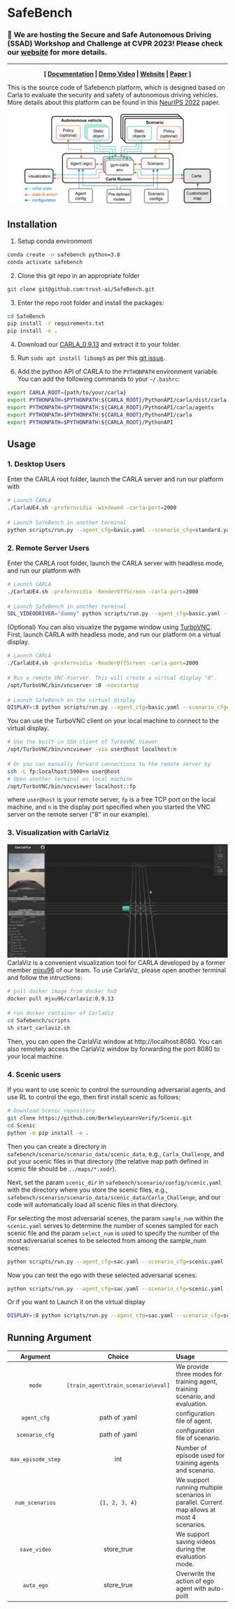 <!--
 * @Date: 2023-01-25 19:36:50
 * @LastEditTime: 2023-03-17 13:33:58
 * @Description: 
-->

# SafeBench

### :mega: **We are hosting the Secure and Safe Autonomous Driving (SSAD) Workshop and Challenge at CVPR 2023! Please check our [website](https://ai-secure.github.io/SSAD2023/) for more details.**

---

<div style="text-align: center; width:100%; margin: 0 auto; display: inline-block">
<strong>
[
<a href="https://safebench.readthedocs.io">Documentation</a>
|
<a href="https://drive.google.com/file/d/1x09q0DYkVBtSAaJPDi3GpQo1bITSXrv2/view?usp=sharing">Demo Video</a>
|
<a href="https://safebench.github.io">Website</a>
|
<a href="https://arxiv.org/pdf/2206.09682.pdf">Paper</a>
]
</strong>
</div>

This is the source code of Safebench platform, which is designed based on Carla to evaluate the security and safety of autonomous driving vehicles. More details about this platform can be found in this [NeurIPS 2022](https://arxiv.org/pdf/2206.09682.pdf) paper.

![pipeline](./misc/pipeline.png)

## Installation
1. Setup conda environment
```bash
conda create -n safebench python=3.8
conda activate safebench
```

2. Clone this git repo in an appropriate folder
```bash
git clone git@github.com:trust-ai/SafeBench.git
```

3. Enter the repo root folder and install the packages:
```bash
cd SafeBench
pip install -r requirements.txt
pip install -e .
```

4. Download our [CARLA_0.9.13](https://drive.google.com/file/d/1A4z3RKXqVYpOmsEZkPBV1Pbw3B8aeSMp/view?usp=sharing) and extract it to your folder.

5. Run `sudo apt install libomp5` as per this [git issue](https://github.com/carla-simulator/carla/issues/4498).

6. Add the python API of CARLA to the ```PYTHONPATH``` environment variable. You can add the following commands to your `~/.bashrc`:
```bash
export CARLA_ROOT={path/to/your/carla}
export PYTHONPATH=$PYTHONPATH:${CARLA_ROOT}/PythonAPI/carla/dist/carla-0.9.13-py3.8-linux-x86_64.egg
export PYTHONPATH=$PYTHONPATH:${CARLA_ROOT}/PythonAPI/carla/agents
export PYTHONPATH=$PYTHONPATH:${CARLA_ROOT}/PythonAPI/carla
export PYTHONPATH=$PYTHONPATH:${CARLA_ROOT}/PythonAPI
```

## Usage

### 1. Desktop Users

Enter the CARLA root folder, launch the CARLA server and run our platform with
```bash
# Launch CARLA
./CarlaUE4.sh -prefernvidia -windowed -carla-port=2000

# Launch SafeBench in another terminal
python scripts/run.py --agent_cfg=basic.yaml --scenario_cfg=standard.yaml --mode=eval
```

### 2. Remote Server Users
Enter the CARLA root folder, launch the CARLA server with headless mode, and run our platform with
```bash
# Launch CARLA
./CarlaUE4.sh -prefernvidia -RenderOffScreen -carla-port=2000

# Launch SafeBench in another terminal
SDL_VIDEODRIVER="dummy" python scripts/run.py --agent_cfg=basic.yaml --scenario_cfg=standard.yaml --mode=eval
```

(Optional) You can also visualize the pygame window using [TurboVNC](https://sourceforge.net/projects/turbovnc/files/).
First, launch CARLA with headless mode, and run our platform on a virtual display.
```bash
# Launch CARLA
./CarlaUE4.sh -prefernvidia -RenderOffScreen -carla-port=2000

# Run a remote VNC-Xserver. This will create a virtual display "8".
/opt/TurboVNC/bin/vncserver :8 -noxstartup

# Launch SafeBench on the virtual display
DISPLAY=:8 python scripts/run.py --agent_cfg=basic.yaml --scenario_cfg=standard.yaml --mode=eval
```

You can use the TurboVNC client on your local machine to connect to the virtual display.
```bash
# Use the built-in SSH client of TurboVNC Viewer
/opt/TurboVNC/bin/vncviewer -via user@host localhost:n

# Or you can manually forward connections to the remote server by
ssh -L fp:localhost:5900+n user@host
# Open another terminal on local machine
/opt/TurboVNC/bin/vncviewer localhost::fp
```
where `user@host` is your remote server, `fp` is a free TCP port on the local machine, and `n` is the display port specified when you started the VNC server on the remote server ("8" in our example).

### 3. Visualization with CarlaViz

![carlaviz](./misc/carlaviz.png)
CarlaViz is a convenient visualization tool for CARLA developed by a former member [mjxu96](https://github.com/mjxu96) of our team. To use CarlaViz, please open another terminal and follow the intructions:
```bash
# pull docker image from docker hub
docker pull mjxu96/carlaviz:0.9.13

# run docker container of CarlaViz
cd Safebench/scripts
sh start_carlaviz.sh
```
Then, you can open the CarlaViz window at http://localhost:8080. You can also remotely access the CarlaViz window by forwarding the port 8080 to your local machine.


### 4. Scenic users

If you want to use scenic to control the surrounding adversarial agents, and use RL to control the ego, then first install scenic as follows:

```bash
# Download Scenic repository
git clone https://github.com/BerkeleyLearnVerify/Scenic.git
cd Scenic
python -m pip install -e .
```

Then you can create a directory in ```safebench/scenario/scenario_data/scenic_data```, e.g., ```Carla_Challenge```, and put your scenic files in that directory (the relative map path defined in scenic file should be ```../maps/*.xodr```).

Next, set the param ```scenic_dir``` in ```safebench/scenario/config/scenic.yaml``` with the directory where you store the scenic files, e.g., ```safebench/scenario/scenario_data/scenic_data/Carla_Challenge```, and our code will automatically load all scenic files in that directory.

For selecting the most adversarial scenes, the param ```sample_num``` within the ```scenic.yaml``` serves to determine the number of scenes sampled for each scenic file and the param ```select_num``` is used to specify the number of the most adversarial scenes to be selected from among the sample_num scenes:

```bash
python scripts/run.py --agent_cfg=sac.yaml --scenario_cfg=scenic.yaml --num_scenario 1 --mode train_scenario
```

Now you can test the ego with these selected adversarial scenes:

```bash
python scripts/run.py --agent_cfg=sac.yaml --scenario_cfg=scenic.yaml --num_scenario 1 --mode eval
```

Or if you want to Launch it on the virtual display

```bash
DISPLAY=:8 python scripts/run.py --agent_cfg=sac.yaml --scenario_cfg=scenic.yaml --num_scenario 1 --mode eval
``` 

## Running Argument

| Argument | Choice | Usage |
| :----: | :----: | :---- |
| `mode` | `[train_agent\train_scenario\eval]` | We provide three modes for training agent, training scenario, and evaluation. |
| `agent_cfg`      | path of .yaml  |  configuration file of agent. |
| `scenario_cfg`   | path of .yaml  |  configuration file of scenario. |
| `max_episode_step`      | int     | Number of episode used for training agents and scenario. |
| `num_scenarios` | `{1, 2, 3, 4}` | We support running multiple scenarios in parallel. Current map allows at most 4 scenarios. |
| `save_video`    | store_true     |  We support saving videos during the evaluation mode. | 
| `auto_ego`      | store_true     |  Overwrite the action of ego agent with auto-polit |
